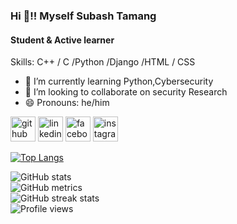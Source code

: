 ### Hi 👋!! Myself Subash Tamang
#### Student & Active learner

Skills: C++ / C /Python /Django /HTML / CSS

- 🌱 I’m currently learning Python,Cybersecurity 
- 👯 I’m looking to collaborate on security Research 
- 😄 Pronouns: he/him 




[<img src='https://cdn.jsdelivr.net/npm/simple-icons@3.0.1/icons/github.svg' alt='github' height='40'>](https://github.com/Nihanglama)  [<img   src='https://cdn.jsdelivr.net/npm/simple-icons@3.0.1/icons/linkedin.svg' alt='linkedin' height='40'>](https://www.linkedin.com/in/subash-tamag-/)  [<img                                src='https://cdn.jsdelivr.net/npm/simple-icons@3.0.1/icons/facebook.svg' alt='facebook' height='40'>](https://www.facebook.com/nihang.lama)  [<img src='https://cdn.jsdelivr.net/npm/simple-icons@3.0.1/icons/instagram.svg' alt='instagram' height='40'>](https://www.instagram.com/nihang_lama/)  

[![Top Langs](https://github-readme-stats.vercel.app/api/top-langs/?username=Nihanglama)](https://github.com/anuraghazra/github-readme-stats)

![GitHub stats](https://github-readme-stats.vercel.app/api?username=Nihanglama&show_icons=true)  
![GitHub metrics](https://metrics.lecoq.io/Nihanglama)  
![GitHub streak stats](https://github-readme-streak-stats.herokuapp.com/?user=Nihanglama)  
![Profile views](https://gpvc.arturio.dev/Nihanglama)  


